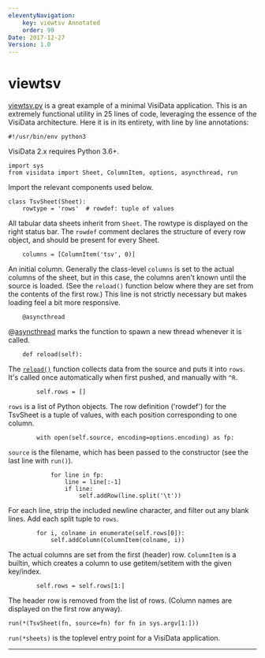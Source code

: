 ```yaml
---
eleventyNavigation:
    key: viewtsv Annotated
    order: 99
Date: 2017-12-27
Version: 1.0
---
```



# viewtsv

[viewtsv.py](https://github.com/saulpw/visidata/blob/stable/bin/viewtsv.py)
is a great example of a minimal VisiData application.  This is an extremely functional utility in 25 lines of code, leveraging the essence of the VisiData architecture.  Here it is in its entirety, with line by line annotations:

    #!/usr/bin/env python3

VisiData 2.x requires Python 3.6+.

    import sys
    from visidata import Sheet, ColumnItem, options, asyncthread, run

Import the relevant components used below.

    class TsvSheet(Sheet):
        rowtype = 'rows'  # rowdef: tuple of values

All tabular data sheets inherit from `Sheet`.  The rowtype is displayed on the right status bar.  The `rowdef` comment declares the structure of every row object, and should be present for every Sheet.

        columns = [ColumnItem('tsv', 0)]

An initial column.  Generally the class-level `columns` is set to the actual columns of the sheet, but in this case, the columns aren't known until the source is loaded.
(See the `reload()` function below where they are set from the contents of the first row.)  This line is not strictly necessary but makes loading feel a bit more responsive.


        @asyncthread

@[asyncthread](/docs/async) marks the function to spawn a new thread whenever it is called.

        def reload(self):

The [`reload()`](/docs/loaders) function collects data from the source and puts it into `rows`.  It's called once automatically when first pushed, and manually with `^R`.

            self.rows = []

`rows` is a list of Python objects.  The row definition ('rowdef') for the TsvSheet is a tuple of values, with each position corresponding to one column.

            with open(self.source, encoding=options.encoding) as fp:

`source` is the filename, which has been passed to the constructor (see the last line with `run()`).

                for line in fp:
                    line = line[:-1]
                    if line:
                        self.addRow(line.split('\t'))

For each line, strip the included newline character, and filter out any blank lines.  Add each split tuple to `rows`.

            for i, colname in enumerate(self.rows[0]):
                self.addColumn(ColumnItem(colname, i))

The actual columns are set from the first (header) row.
`ColumnItem` is a builtin, which creates a column to use getitem/setitem with the given key/index.

            self.rows = self.rows[1:]

The header row is removed from the list of rows.  (Column names are displayed on the first row anyway).

    run(*(TsvSheet(fn, source=fn) for fn in sys.argv[1:]))

`run(*sheets)` is the toplevel entry point for a VisiData application.



---

